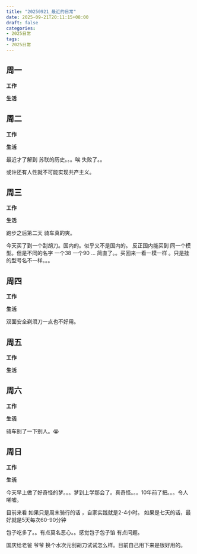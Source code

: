 ```yaml
---
title: "20250921_最近的日常"
date: 2025-09-21T20:11:15+08:00
draft: false
categories:
- 2025日常
tags:
- 2025日常
---
```



## 周一

**工作**



**生活**


## 周二

**工作**



**生活**

最近才了解到 苏联的历史。。。唉 失败了。。 

或许还有人性就不可能实现共产主义。


## 周三


**工作**



**生活**

跑步之后第二天 骑车真的爽。

今天买了到一个刮胡刀。国内的。似乎又不是国内的。 反正国内能买到 同一个模型。但是不同的名字 一个38 一个90 ... 简直了。。买回来一看一模一样 。只是挂的型号名不一样。。。 

## 周四


**工作**



**生活**

双面安全剃须刀一点也不好用。

## 周五


**工作**



**生活**


## 周六


**工作**



**生活**

骑车别了一下别人。😭 


## 周日


**工作**



**生活**

今天早上做了好奇怪的梦。。。梦到上学那会了。真奇怪。。。10年前了把。。。令人唏嘘。



目前来看 如果只是周末骑行的话 ，自家实践就是2-4小时。  如果是七天的话，最好就是5天每次60-90分钟

包子吃多了。。有点莫名恶心。。感觉包子包子馅 有点问题。

国庆给老爸 爷爷 换个水次元刮胡刀试试怎么样。目前自己用下来是很好用的。